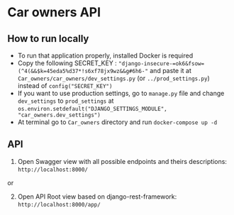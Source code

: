 # Car owners API

## How to run locally
- To run that application properly, installed Docker is required
- Copy the following SECRET_KEY : 
`"django-insecure-=ok6&fsow=(^4(&&$k=45eda5%d37*!s6xf78jx9wz&&g#6h6-"` 
and paste it at `Car_owners/car_owners/dev_settings.py` (or `../prod_settings.py`) 
instead of `config("SECRET_KEY")`
- If you want to use production settings, go to `manage.py` file and change 
`dev_settings` to `prod_settings` at
`os.environ.setdefault("DJANGO_SETTINGS_MODULE", "car_owners.dev_settings")`
- At terminal go to `Car_owners` directory and run `docker-compose up -d`

## API

1. Open Swagger view with all possible endpoints and theirs descriptions:
`http://localhost:8000/`

or

2. Open API Root view based on django-rest-framework:
`http://localhost:8000/app/`
